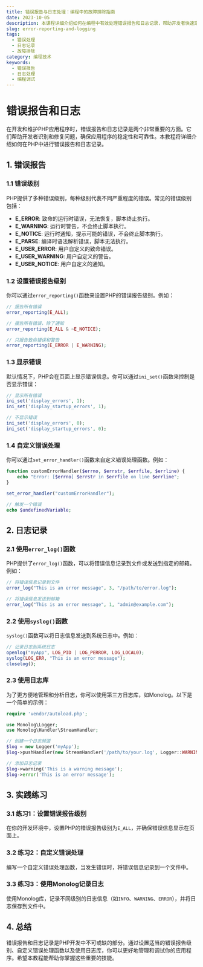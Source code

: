 ```yaml
---
title: 错误报告与日志处理：编程中的故障排除指南
date: 2023-10-05
description: 本课程详细介绍如何在编程中有效处理错误报告和日志记录，帮助开发者快速定位和解决问题。
slug: error-reporting-and-logging
tags:
  - 错误处理
  - 日志记录
  - 故障排除
category: 编程技术
keywords:
  - 错误报告
  - 日志处理
  - 编程调试
---
```


# 错误报告和日志

在开发和维护PHP应用程序时，错误报告和日志记录是两个非常重要的方面。它们帮助开发者识别和修复问题，确保应用程序的稳定性和可靠性。本教程将详细介绍如何在PHP中进行错误报告和日志记录。

## 1. 错误报告

### 1.1 错误级别

PHP提供了多种错误级别，每种级别代表不同严重程度的错误。常见的错误级别包括：

- **E_ERROR**: 致命的运行时错误，无法恢复，脚本终止执行。
- **E_WARNING**: 运行时警告，不会终止脚本执行。
- **E_NOTICE**: 运行时通知，提示可能的错误，不会终止脚本执行。
- **E_PARSE**: 编译时语法解析错误，脚本无法执行。
- **E_USER_ERROR**: 用户自定义的致命错误。
- **E_USER_WARNING**: 用户自定义的警告。
- **E_USER_NOTICE**: 用户自定义的通知。

### 1.2 设置错误报告级别

你可以通过`error_reporting()`函数来设置PHP的错误报告级别。例如：

```php
// 报告所有错误
error_reporting(E_ALL);

// 报告所有错误，除了通知
error_reporting(E_ALL & ~E_NOTICE);

// 只报告致命错误和警告
error_reporting(E_ERROR | E_WARNING);
```

### 1.3 显示错误

默认情况下，PHP会在页面上显示错误信息。你可以通过`ini_set()`函数来控制是否显示错误：

```php
// 显示所有错误
ini_set('display_errors', 1);
ini_set('display_startup_errors', 1);

// 不显示错误
ini_set('display_errors', 0);
ini_set('display_startup_errors', 0);
```

### 1.4 自定义错误处理

你可以通过`set_error_handler()`函数来自定义错误处理函数。例如：

```php
function customErrorHandler($errno, $errstr, $errfile, $errline) {
    echo "Error: [$errno] $errstr in $errfile on line $errline";
}

set_error_handler("customErrorHandler");

// 触发一个错误
echo $undefinedVariable;
```

## 2. 日志记录

### 2.1 使用`error_log()`函数

PHP提供了`error_log()`函数，可以将错误信息记录到文件或发送到指定的邮箱。例如：

```php
// 将错误信息记录到文件
error_log("This is an error message", 3, "/path/to/error.log");

// 将错误信息发送到邮箱
error_log("This is an error message", 1, "admin@example.com");
```

### 2.2 使用`syslog()`函数

`syslog()`函数可以将日志信息发送到系统日志中。例如：

```php
// 记录日志到系统日志
openlog("myApp", LOG_PID | LOG_PERROR, LOG_LOCAL0);
syslog(LOG_ERR, "This is an error message");
closelog();
```

### 2.3 使用日志库

为了更方便地管理和分析日志，你可以使用第三方日志库，如Monolog。以下是一个简单的示例：

```php
require 'vendor/autoload.php';

use Monolog\Logger;
use Monolog\Handler\StreamHandler;

// 创建一个日志频道
$log = new Logger('myApp');
$log->pushHandler(new StreamHandler('/path/to/your.log', Logger::WARNING));

// 添加日志记录
$log->warning('This is a warning message');
$log->error('This is an error message');
```

## 3. 实践练习

### 3.1 练习1：设置错误报告级别

在你的开发环境中，设置PHP的错误报告级别为`E_ALL`，并确保错误信息显示在页面上。

### 3.2 练习2：自定义错误处理

编写一个自定义错误处理函数，当发生错误时，将错误信息记录到一个文件中。

### 3.3 练习3：使用Monolog记录日志

使用Monolog库，记录不同级别的日志信息（如`INFO`、`WARNING`、`ERROR`），并将日志保存到文件中。

## 4. 总结

错误报告和日志记录是PHP开发中不可或缺的部分。通过设置适当的错误报告级别、自定义错误处理函数以及使用日志库，你可以更好地管理和调试你的应用程序。希望本教程能帮助你掌握这些重要的技能。